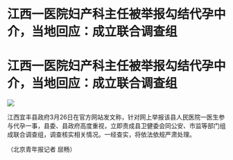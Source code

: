 # 江西一医院妇产科主任被举报勾结代孕中介，当地回应：成立联合调查组

# 江西一医院妇产科主任被举报勾结代孕中介，当地回应：成立联合调查组

![](https://inews.gtimg.com/om_bt/OAfaQPMVioFvB236lsnKAFlq8aQ7MDtl7FvyWJ3YLtWJ0AA/1000)

江西宜丰县政府3月26日在官方网站发文称，针对网上举报该县人民医院一医生参与代孕一事，县委、县政府高度重视，立即责成县卫健委会同公安、市监等部门组成联合调查组，调查核实相关情况。一经查实，将依法依规严肃处理。

（北京青年报记者 屈畅）

